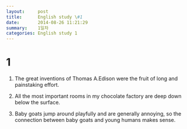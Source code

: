 ```yaml
---
layout:     post
title:      English study \#1
date:       2014-08-26 11:21:29
summary:    1일차
categories: English study 1
---
```


# 1

1. The great inventions of Thomas A.Edison were the fruit of long and painstaking effort.

2. All the most important rooms in my chocolate factory are deep down below the surface.

3. Baby goats jump around playfully and are generally annoying, so the connection between baby goats and young humans
makes sense.
